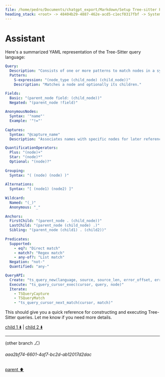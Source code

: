 ```yaml
---
file: /home/pedro/Documents/chatgpt_export/Markdown/Setup Tree-sitter Python parser.md
heading_stack: <root> -> 48404b29-4887-462e-acd5-c1ecf0317fbf -> System -> 116c69b9-0217-4c43-bedc-42dcbf0f826d -> System -> aaa2b2b9-a972-49a4-8072-387253454bc2 -> User -> 65ebe623-cb59-4071-a891-b0ecac4a7299 -> Assistant -> 3b9d8f44-31ea-4a18-a85c-2144c2c1c659 -> Tool -> 74a3cf29-c1fc-4242-817b-f8e9f83315ef -> Assistant -> 8801ae9a-ded1-475a-a3e9-bd817697ad99 -> Tool -> 133fb8b4-7853-4484-b203-3efbc6ed24b1 -> Assistant -> aaa293e9-a16a-4dcb-bf1e-e1a857731e97 -> User -> 953ccdca-be2f-4765-bdf5-13151dff1986 -> Assistant -> 9f67d0a5-d0f4-44e9-8fa7-40963c60e88f -> Tool -> 4dc004ce-1401-4ffc-871d-bd967d2f63a9 -> Assistant -> 99984851-9314-483f-a2a3-126c895dec19 -> Assistant -> da744ba2-ecd2-4dc0-8655-fa8aaee2bf9b -> Tool -> 15f61e74-54fd-47d9-8008-f0d889bf12b7 -> Assistant -> aaa2d60b-338e-4152-9e50-83b6a20eff30 -> User -> de6b35bd-5bff-4de0-95b8-221d8d435c40 -> Assistant -> 4cdff389-2396-4ab1-be1d-8b1b82078b94 -> Tool -> 4cb279b0-a577-45ef-94ca-c4387df6dbab -> Assistant -> aaa2cde9-4bc5-421a-8b93-1227a5b142ce -> User -> 08eb7667-59b0-4428-bac9-03470a3c43e9 -> Assistant -> da0e3adc-f279-4bb0-8190-f613e2c89c6f -> Tool -> ea4b757d-c12b-4ea8-9576-483fac3d32d7 -> Assistant -> aaa2fadc-e768-42c3-8f1d-1e2175896635 -> User -> 0ca77f9c-ecfc-4df4-be6b-ec2c96eb4460 -> Assistant
---
```

# Assistant

Here's a summarized YAML representation of the Tree-Sitter query language:

```yaml
Query:
  Description: "Consists of one or more patterns to match nodes in a syntax tree."
  Pattern:
    S-expression: "(node_type (child_node) (child_node))"
    Description: "Matches a node and optionally its children."

Fields:
  Basic: "(parent_node field: (child_node))"
  Negated: "(parent_node !field)"
  
AnonymousNodes:
  Syntax: '"name"'
  Example: '"!="'
  
Captures:
  Syntax: "@capture_name"
  Description: "Associates names with specific nodes for later reference."

QuantificationOperators:
  Plus: "(node)+"
  Star: "(node)*"
  Optional: "(node)?"
  
Grouping:
  Syntax: "( (node) (node) )"
  
Alternations:
  Syntax: "[ (node1) (node2) ]"
  
Wildcard:
  Named: "(_)"
  Anonymous: "_"
  
Anchors:
  FirstChild: "(parent_node . (child_node))"
  LastChild: "(parent_node (child_node) .)"
  Sibling: "(parent_node (child1) . (child2))"
  
Predicates:
  Supported:
    - eq?: "Direct match"
    - match?: "Regex match"
    - any-of?: "List match"
  Negation: "not-"
  Quantified: "any-"

QueryAPI:
  Create: "ts_query_new(language, source, source_len, error_offset, error_type)"
  Execute: "ts_query_cursor_exec(cursor, query, node)"
  Iterate:
    - TSQueryCapture
    - TSQueryMatch
    - "ts_query_cursor_next_match(cursor, match)"
```

This should give you a quick reference for constructing and executing Tree-Sitter queries. Let me know if you need more details.

[child 1 ⬇️](#aaa2bf74-6601-4af7-bc2d-ab12017d2dac) | [child 2 ⬇️](#aaa29063-77a1-4d2e-bd50-f6ee519da7f6)

---

(other branch ⎇)
###### aaa2bf74-6601-4af7-bc2d-ab12017d2dac
[parent ⬆️](#0ca77f9c-ecfc-4df4-be6b-ec2c96eb4460)
